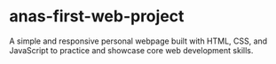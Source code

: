 # anas-first-web-project
 A simple and responsive personal webpage built with HTML, CSS, and JavaScript to practice and showcase core web development skills.
